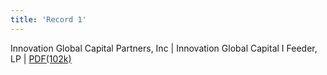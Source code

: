 ```yaml
---
title: 'Record 1'
---
```


Innovation Global Capital Partners, Inc | Innovation Global Capital I Feeder, LP | [PDF(102k)](IGC_HP_FSA_Update16.pdf)